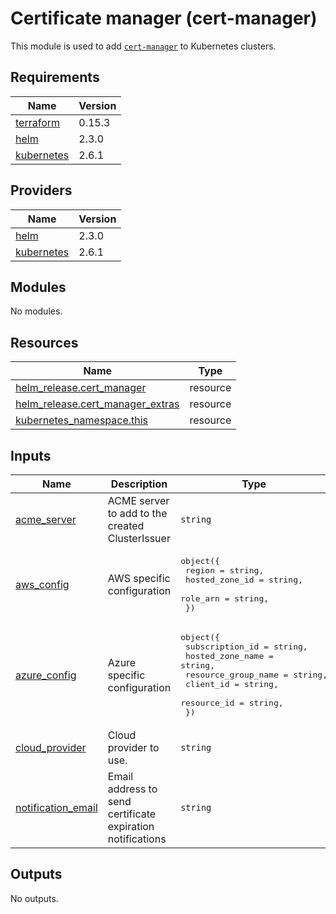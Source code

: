 # Certificate manager (cert-manager)

This module is used to add [`cert-manager`](https://github.com/jetstack/cert-manager) to Kubernetes clusters.

## Requirements

| Name | Version |
|------|---------|
| <a name="requirement_terraform"></a> [terraform](#requirement\_terraform) | 0.15.3 |
| <a name="requirement_helm"></a> [helm](#requirement\_helm) | 2.3.0 |
| <a name="requirement_kubernetes"></a> [kubernetes](#requirement\_kubernetes) | 2.6.1 |

## Providers

| Name | Version |
|------|---------|
| <a name="provider_helm"></a> [helm](#provider\_helm) | 2.3.0 |
| <a name="provider_kubernetes"></a> [kubernetes](#provider\_kubernetes) | 2.6.1 |

## Modules

No modules.

## Resources

| Name | Type |
|------|------|
| [helm_release.cert_manager](https://registry.terraform.io/providers/hashicorp/helm/2.3.0/docs/resources/release) | resource |
| [helm_release.cert_manager_extras](https://registry.terraform.io/providers/hashicorp/helm/2.3.0/docs/resources/release) | resource |
| [kubernetes_namespace.this](https://registry.terraform.io/providers/hashicorp/kubernetes/2.6.1/docs/resources/namespace) | resource |

## Inputs

| Name | Description | Type | Default | Required |
|------|-------------|------|---------|:--------:|
| <a name="input_acme_server"></a> [acme\_server](#input\_acme\_server) | ACME server to add to the created ClusterIssuer | `string` | `"https://acme-v02.api.letsencrypt.org/directory"` | no |
| <a name="input_aws_config"></a> [aws\_config](#input\_aws\_config) | AWS specific configuration | <pre>object({<br>    region         = string,<br>    hosted_zone_id = string,<br>    role_arn       = string,<br>  })</pre> | <pre>{<br>  "hosted_zone_id": "",<br>  "region": "",<br>  "role_arn": ""<br>}</pre> | no |
| <a name="input_azure_config"></a> [azure\_config](#input\_azure\_config) | Azure specific configuration | <pre>object({<br>    subscription_id     = string,<br>    hosted_zone_name    = string,<br>    resource_group_name = string,<br>    client_id           = string,<br>    resource_id         = string,<br>  })</pre> | <pre>{<br>  "client_id": "",<br>  "hosted_zone_name": "",<br>  "resource_group_name": "",<br>  "resource_id": "",<br>  "subscription_id": ""<br>}</pre> | no |
| <a name="input_cloud_provider"></a> [cloud\_provider](#input\_cloud\_provider) | Cloud provider to use. | `string` | n/a | yes |
| <a name="input_notification_email"></a> [notification\_email](#input\_notification\_email) | Email address to send certificate expiration notifications | `string` | n/a | yes |

## Outputs

No outputs.
